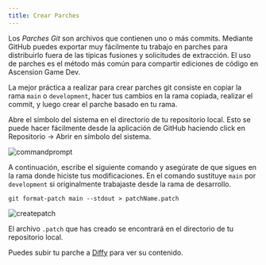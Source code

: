 ```yaml
---
title: Crear Parches
---
```


Los _Parches Git_ son archivos que contienen uno o más commits. Mediante GitHub puedes exportar muy fácilmente tu trabajo en parches para distribuirlo fuera de las típicas fusiones y solicitudes de extracción. El uso de parches es el método más común para compartir ediciones de código en Ascension Game Dev.

La mejor práctica a realizar para crear parches git consiste en copiar la rama `main` o `development`, hacer tus cambios en la rama copiada, realizar el commit, y luego crear el parche basado en tu rama.

Abre el símbolo del sistema en el directorio de tu repositorio local. Esto se puede hacer fácilmente desde la aplicación de GitHub haciendo click en Repositorio -> Abrir en símbolo del sistema.

![commandprompt](https://www.ascensiongamedev.com/resources/filehost/62ed0b264c03f8d3b61c17195771c044.png)

A continuación, escribe el siguiente comando y asegúrate de que sigues en la rama donde hiciste tus modificaciones. En el comando sustituye `main` por `development` si originalmente trabajaste desde la rama de desarrollo.

```
git format-patch main --stdout > patchName.patch
```

![createpatch](https://www.ascensiongamedev.com/resources/filehost/ad6434b2e74bb658b8565b6dd227d961.png)

El archivo `.patch` que has creado se encontrará en el directorio de tu repositorio local.

Puedes subir tu parche a [Diffy](https://diffy.org) para ver su contenido.
